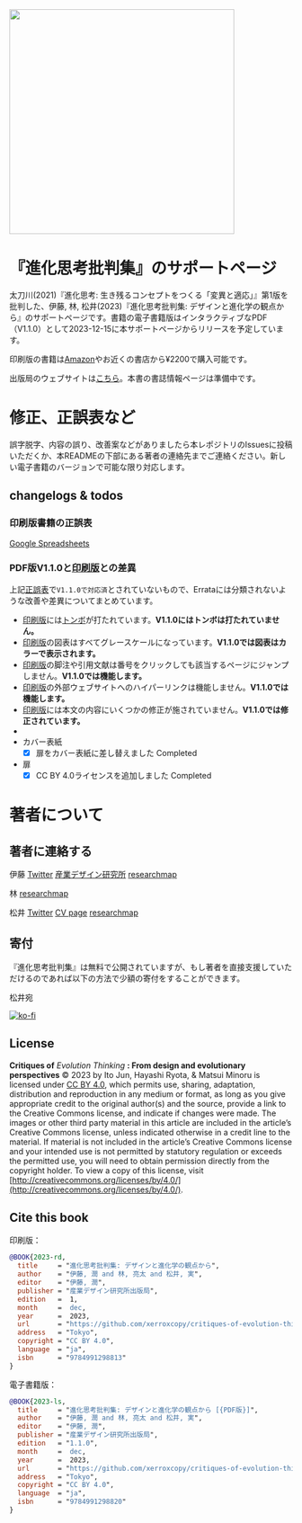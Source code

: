 <img src="https://github.com/xerroxcopy/critiques-of-evolution-thinking/assets/13182777/e73d77e4-b61f-4db6-9791-c37d4408d383" width="400">

# 『進化思考批判集』のサポートページ

太刀川(2021)『進化思考: 生き残るコンセプトをつくる「変異と適応」』第1版を批判した、伊藤, 林, 松井(2023)『進化思考批判集: デザインと進化学の観点から』のサポートページです。書籍の電子書籍版はインタラクティブなPDF（V1.1.0）として2023-12-15に本サポートページからリリースを予定しています。

印刷版の書籍は[Amazon](https://www.amazon.co.jp/%E9%80%B2%E5%8C%96%E6%80%9D%E8%80%83%E6%89%B9%E5%88%A4%E9%9B%86-%E3%83%87%E3%82%B6%E3%82%A4%E3%83%B3%E3%81%A8%E9%80%B2%E5%8C%96%E5%AD%A6%E3%81%AE%E8%A6%B3%E7%82%B9%E3%81%8B%E3%82%89-%E4%BC%8A%E8%97%A4%E6%BD%A4/dp/4991298814/ref=sr_1_1?crid=MVZXUP99M6JN&keywords=%E9%80%B2%E5%8C%96%E6%80%9D%E8%80%83%E6%89%B9%E5%88%A4%E9%9B%86&qid=1702548135&sprefix=%2Caps%2C374&sr=8-1)やお近くの書店から¥2200で購入可能です。

出版局のウェブサイトは[こちら](http://press.rcfi.design/)。本書の書誌情報ページは準備中です。

# 修正、正誤表など

誤字脱字、内容の誤り、改善案などがありましたら本レポジトリのIssuesに投稿いただくか、本READMEの下部にある著者の連絡先までご連絡ください。新しい電子書籍のバージョンで可能な限り対応します。


## changelogs & todos



### 印刷版書籍の正誤表

[Google Spreadsheets](https://docs.google.com/spreadsheets/d/1kBQVRnizuNQKd_WJDbRE76dxKoDw117orOidol-hVOI/edit?sharingaction=ownershiptransfer#gid=0)

### PDF版V1.1.0と[印刷版](https://github.com/xerroxcopy/critiques-of-evolution-thinking/tree/1.0.0)との差異

上記[正誤表](https://docs.google.com/spreadsheets/d/1kBQVRnizuNQKd_WJDbRE76dxKoDw117orOidol-hVOI/edit?sharingaction=ownershiptransfer#gid=0)で`V1.1.0で対応済`とされていないもので、Errataには分類されないような改善や差異についてまとめています。
- [印刷版](https://github.com/xerroxcopy/critiques-of-evolution-thinking/tree/1.0.0)には[トンボ](https://ja.wikipedia.org/wiki/%E3%83%88%E3%83%B3%E3%83%9C_(%E5%8D%B0%E5%88%B7))が打たれています。**V1.1.0にはトンボは打たれていません。**
- [印刷版](https://github.com/xerroxcopy/critiques-of-evolution-thinking/tree/1.0.0)の図表はすべてグレースケールになっています。**V1.1.0では図表はカラーで表示されます。**
- [印刷版](https://github.com/xerroxcopy/critiques-of-evolution-thinking/tree/1.0.0)の脚注や引用文献は番号をクリックしても該当するページにジャンプしません。**V1.1.0では機能します。**
- [印刷版](https://github.com/xerroxcopy/critiques-of-evolution-thinking/tree/1.0.0)の外部ウェブサイトへのハイパーリンクは機能しません。**V1.1.0では機能します。**
- [印刷版](https://github.com/xerroxcopy/critiques-of-evolution-thinking/tree/1.0.0)には本文の内容にいくつかの修正が施されていません。**V1.1.0では修正されています。**
- 
- カバー表紙
    - [x] 扉をカバー表紙に差し替えました Completed
- 扉
    - [x] CC BY 4.0ライセンスを追加しました Completed

# 著者について

## 著者に連絡する

伊藤 [Twitter](https://twitter.com/itojundesign) [産業デザイン研究所](https://rcfi.design/) [researchmap](https://researchmap.jp/itojun)

林 [researchmap](https://researchmap.jp/turtle_barnacle)

松井 [Twitter](https://twitter.com/minoru_matsui) [CV page](https://xerroxcopy.github.io) [researchmap](https://researchmap.jp/xerroxcopy)


## 寄付

『進化思考批判集』は無料で公開されていますが、もし著者を直接支援していただけるのであれば以下の方法で少額の寄付をすることができます。

松井宛

[![ko-fi](https://ko-fi.com/img/githubbutton_sm.svg)](https://ko-fi.com/V7V8S6EKX)

## License

**Critiques of** *Evolution Thinking* **: From design and evolutionary perspectives** © 2023 by Ito Jun, Hayashi Ryota, & Matsui Minoru is licensed under [CC BY 4.0](http://creativecommons.org/licenses/by/4.0/), which permits use, sharing, adaptation, distribution and reproduction in any medium or format, as long as you give appropriate credit to the original author(s) and the source, provide a link to the Creative Commons license, and indicate if changes were made. The images or other third party material in this article are included in the article’s Creative Commons license, unless indicated  otherwise in a credit line to the material. If material is not included in the article’s Creative Commons license and your intended use is not permitted by statutory regulation or exceeds the permitted use, you will need to obtain permission directly from the copyright holder. To view a copy of this license, visit [http://creativecommons.org/licenses/by/4.0/](http://creativecommons.org/licenses/by/4.0/).

## Cite this book

印刷版：
```bibtex
@BOOK{2023-rd,
  title     = "進化思考批判集: デザインと進化学の観点から",
  author    = "伊藤, 潤 and 林, 亮太 and 松井, 実",
  editor    = "伊藤, 潤",
  publisher = "産業デザイン研究所出版局",
  edition   =  1,
  month     =  dec,
  year      =  2023,
  url       = "https://github.com/xerroxcopy/critiques-of-evolution-thinking",
  address   = "Tokyo",
  copyright = "CC BY 4.0",
  language  = "ja",
  isbn      = "9784991298813"
}
```

電子書籍版：
```bibtex
@BOOK{2023-ls,
  title     = "進化思考批判集: デザインと進化学の観点から [{PDF版}]",
  author    = "伊藤, 潤 and 林, 亮太 and 松井, 実",
  editor    = "伊藤, 潤",
  publisher = "産業デザイン研究所出版局",
  edition   = "1.1.0",
  month     =  dec,
  year      =  2023,
  url       = "https://github.com/xerroxcopy/critiques-of-evolution-thinking",
  address   = "Tokyo",
  copyright = "CC BY 4.0",
  language  = "ja",
  isbn      = "9784991298820"
}

```